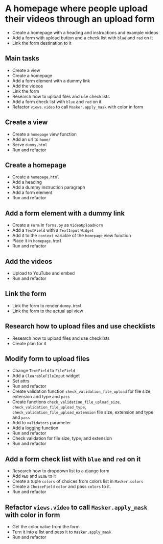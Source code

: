 # A homepage where people upload their videos through an upload form

- Create a homepage with a heading and instructions and example videos
- Add a form with upload button and a check list with `blue` and `red` on it
- Link the form destination to it

## Main tasks

- Create a view
- Create a homepage
- Add a form element with a dummy link
- Add the videos
- Link the form
- Research how to upload files and use checklists
- Add a form check list with `blue` and `red` on it
- Refactor `views.video` to call `Masker.apply_mask` with color in form

## Create a view

- Create a `homepage` view function
- Add an url to `home/`
- Serve `dummy.html`
- Run and refactor

## Create a homepage

- Create a `homepage.html`
- Add a heading
- Add a dummy instruction paragraph
- Add a form element
- Run and refactor

## Add a form element with a dummy link

- Create a `Form` in `forms.py` as `VideoUploadForm`
- Add a `TextField` with a `TextInput` `Widget`
- Add it to the `context` variable of the `homepage` view function
- Place it in `homepage.html`
- Run and refactor

## Add the videos

- Upload to YouTube and embed
- Run and refactor

## Link the form

- Link the form to render `dummy.html`
- Link the form to the actual api view

## Research how to upload files and use checklists

- Research how to upload files and use checklists
- Create plan for it

## Modify form to upload files

- Change `TextField` to `FileField`
- Add a `ClearableFileInput` widget
- Set attrs
- Run and refactor
- Create validation function `check_validation_file_upload` for file size, extension and type and `pass`
- Create functions `check_validation_file_upload_size`, `check_validation_file_upload_type`, `check_validation_file_upload_extension` file size, extension and type and `pass`
- Add to `validators` parameter
- Add a logging function
- Run and refactor
- Check validation for file size, type, and extension
- Run and refactor

## Add a form check list with `blue` and `red` on it

- Research how to dropdown list to a django form
- Add `RED` and `BLUE` to it
- Create a tuple `colors` of choices from colors list in `Masker.colors`
- Create a `ChoiceField` `color` and pass `colors` to it.
- Run and refactor

## Refactor `views.video` to call `Masker.apply_mask` with color in form

- Get the color value from the form
- Turn it into a list and pass it to `Masker.apply_mask`
- Run and refactor
